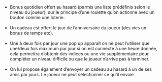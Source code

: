 - Bonus quotidien offert au hasard (parmis une liste prédéfinis selon le niveau du joueur), sur le principe d’une roulette qu’on actionne avec un bouton comme une loterie.<br/><br/>
- Un cadeau est offert le jour de l’anniversaire du joueur (des vies un bonus de temps etc).<br/><br/>
- Une à deux fois par jour une pop up apparaît on ne peut l’utiliser que une/deux fois maximum par jour si on est connecté à une heure donnée, cela permettra d’obtenir des indices ou une vie supplémentaire pour compléter un niveau difficile ou que le joueur n’arrive pas à terminer.<br/><br/>
- On lui propose également d’envoyer un cadeau au hasard à un de ses amis par jours. Le joueur ne peut sélectionner ce qu’il envoie.
